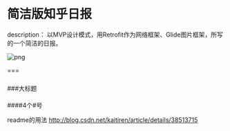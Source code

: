 # 简洁版知乎日报
description：
以MVP设计模式，用Retrofit作为网络框架、Glide图片框架，所写的一个简洁的日报。


![png](https://github.com/yuanbin3136/zhihu_daily/blob/master/img/daily.png"““鼠标移到这上面显示文字？”“")  

===
###
###大标题
####
####4个#号

readme的用法
http://blog.csdn.net/kaitiren/article/details/38513715
